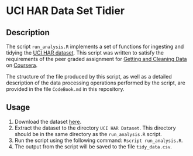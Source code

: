 # UCI HAR Data Set Tidier

## Description
The script `run_analysis.R` implements a set of functions for ingesting and tidying the [UCI HAR dataset](https://d396qusza40orc.cloudfront.net/getdata%2Fprojectfiles%2FUCI%20HAR%20Dataset.zip). This script was written to satisfy the requirements of the peer graded assignment for [Getting and Cleaning Data](https://www.coursera.org/learn/data-cleaning) on [Coursera](https://www.coursera.org).

The structure of the file produced by this script, as well as a detailed description of the data processing operations performed by the script, are provided in the file `CodeBook.md` in this repository.

## Usage
1. Download the dataset [here](https://d396qusza40orc.cloudfront.net/getdata%2Fprojectfiles%2FUCI%20HAR%20Dataset.zip).
2. Extract the dataset to the directory `UCI HAR Dataset`. This directory should be in the same directory as the `run_analysis.R` script.
3. Run the script using the following command: `Rscript run_analysis.R`.
4. The output from the script will be saved to the file `tidy_data.csv`.

